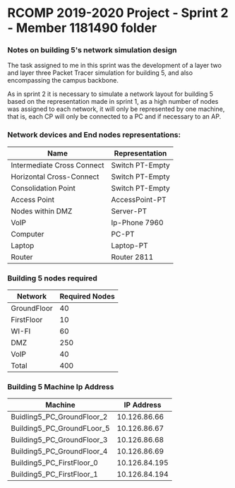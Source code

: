 RCOMP 2019-2020 Project - Sprint 2 - Member 1181490 folder
===========================================

### Notes on building 5's network simulation design

The task assigned to me in this sprint was the development of a layer two and layer three Packet Tracer simulation for building 5, and also encompassing the campus backbone.

As in sprint 2 it is necessary to simulate a network layout for building 5 based on the representation made in sprint 1, as a high number of nodes was assigned to each network, it will only be represented by one machine, that is, each CP will only be connected to a PC and if necessary to an AP.

### Network devices and End nodes representations:

|           Name           |Representation |
|--------------------------|---------------|
|Intermediate Cross Connect|Switch PT-Empty|
|Horizontal Cross-Connect  |Switch PT-Empty|
|Consolidation Point       |Switch PT-Empty|
|Access Point              |AccessPoint-PT |
|Nodes within DMZ          |Server-PT      |
|VoIP                      |Ip-Phone 7960  |
|Computer                  |PC-PT          |
|Laptop                    |Laptop-PT      |
|Router                    |Router 2811    |

### Building 5 nodes required

|  Network  |Required Nodes|
|-----------|--------------|
|GroundFloor|      40      |
|FirstFloor |      10      |
|WI-FI      |      60      |
|DMZ        |      250     |
|VoIP       |      40      |
|Total      |     400      |

### Building 5 Machine Ip Address

|            Machine            | IP Address  |
|-------------------------------|-------------|
|Buidling5_PC_GroundFloor_2     |10.126.86.66 |
|Building5_PC_GroundFLoor_5     |10.126.86.67 |
|Building5_PC_GroundFloor_3     |10.126.86.68 |
|Building5_PC_GroundFloor_4     |10.126.86.69 |
|Building5_PC_FirstFloor_0      |10.126.84.195|
|Building5_PC_FirstFloor_1      |10.126.84.194|

